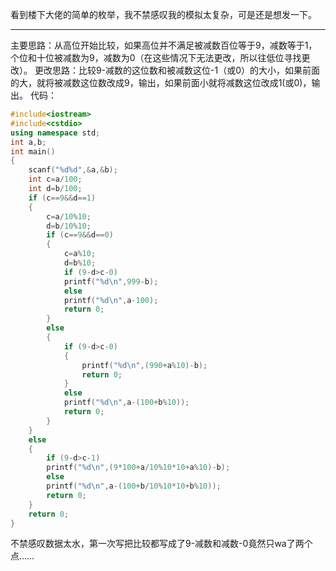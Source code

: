 看到楼下大佬的简单的枚举，我不禁感叹我的模拟太复杂，可是还是想发一下。


------------

主要思路：从高位开始比较，如果高位并不满足被减数百位等于9，减数等于1，个位和十位被减数为9，减数为0（在这些情况下无法更改，所以往低位寻找更改）。
更改思路：比较9-减数的这位数和被减数这位-1（或0）的大小，如果前面的大，就将被减数这位数改成9，输出，如果前面小就将减数这位改成1(或0)，输出。
代码：
```cpp
#include<iostream> 
#include<cstdio>
using namespace std;
int a,b; 
int main()
{
	scanf("%d%d",&a,&b);
	int c=a/100;
	int d=b/100;
	if (c==9&&d==1)
	{
		c=a/10%10;
		d=b/10%10;
		if (c==9&&d==0)
		{
			c=a%10;
			d=b%10;
			if (9-d>c-0)
			printf("%d\n",999-b);
			else
			printf("%d\n",a-100);
			return 0;
		}
		else
		{
			if (9-d>c-0)
			{
				printf("%d\n",(990+a%10)-b);
				return 0;
			}
			else
			printf("%d\n",a-(100+b%10));
			return 0;	
		}
	}
	else
	{
		if (9-d>c-1)
		printf("%d\n",(9*100+a/10%10*10+a%10)-b);
		else
		printf("%d\n",a-(100+b/10%10*10+b%10));
		return 0;	
	}
	return 0;
}
```
不禁感叹数据太水，第一次写把比较都写成了9-减数和减数-0竟然只wa了两个点……